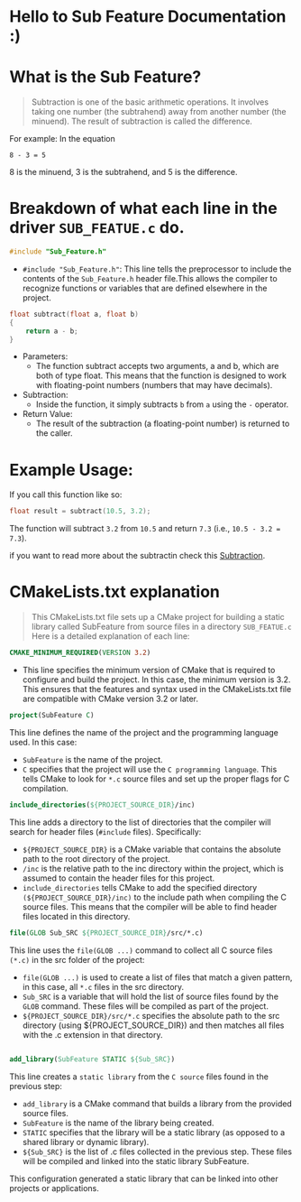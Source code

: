 # Hello to Sub Feature Documentation :)
# What is the Sub Feature?
>Subtraction is one of the basic arithmetic operations. It involves taking one number (the subtrahend) away from another number (the minuend). The result of subtraction is called the difference.

For example: In the equation
```
8 - 3 = 5
```
8 is the minuend, 3 is the subtrahend, and 5 is the difference.

# Breakdown of what each line in the driver `SUB_FEATUE.c` do.
```c
#include "Sub_Feature.h"

```
* `#include "Sub_Feature.h"`: This line tells the preprocessor to include the contents of the `Sub_Feature.h` header file.This allows the compiler to recognize functions or variables that are defined elsewhere in the project.

```c
float subtract(float a, float b)
{
    return a - b;
}
```
* Parameters:
	* The function subtract accepts two arguments, a and b, which are both of type float. This means that the function is designed to work with floating-point numbers (numbers that may have decimals).
* Subtraction:
	* Inside the function, it simply subtracts `b` from `a` using the `-` operator.
* Return Value:
	* The result of the subtraction (a floating-point number) is returned to the caller.
# Example Usage:
If you call this function like so:
```c
float result = subtract(10.5, 3.2);

```
The function will subtract `3.2` from `10.5` and return `7.3` (i.e., `10.5 - 3.2 = 7.3`).

if you want to read more about the subtractin check this [Subtraction](https://www.mathsisfun.com/numbers/subtraction.html).

# CMakeLists.txt explanation
>This CMakeLists.txt file sets up a CMake project for building a static library called SubFeature from source files in a directory `SUB_FEATUE.c`  Here is a detailed explanation of each line:
```cmake
CMAKE_MINIMUM_REQUIRED(VERSION 3.2)
```
* This line specifies the minimum version of CMake that is required to configure and build the project. In this case, the minimum version is 3.2. This ensures that the features and syntax used in the CMakeLists.txt file are compatible with CMake version 3.2 or later.
```cmake
project(SubFeature C)
```
This line defines the name of the project and the programming language used. In this case:
* `SubFeature` is the name of the project.
* `C` specifies that the project will use the `C programming language`. This tells CMake to look for `*.c` source files and set up the proper flags for C compilation.
```cmake
include_directories(${PROJECT_SOURCE_DIR}/inc)
```
This line adds a directory to the list of directories that the compiler will search for header files (`#include` files). Specifically:
* `${PROJECT_SOURCE_DIR}` is a CMake variable that contains the absolute path to the root directory of the project.
* `/inc` is the relative path to the inc directory within the project, which is assumed to contain the header files for this project.
* `include_directories` tells CMake to add the specified directory `(${PROJECT_SOURCE_DIR}/inc)` to the include path when compiling the C source files. This means that the compiler will be able to find header files located in this directory.
```cmake
file(GLOB Sub_SRC ${PROJECT_SOURCE_DIR}/src/*.c)
```
This line uses the `file(GLOB ...)` command to collect all C source files `(*.c)` in the src folder of the project:
* `file(GLOB ...)` is used to create a list of files that match a given pattern, in this case, all `*.c` files in the src directory.
* `Sub_SRC` is a variable that will hold the list of source files found by the `GLOB` command. These files will be compiled as part of the project.
* `${PROJECT_SOURCE_DIR}/src/*.c` specifies the absolute path to the src directory (using ${PROJECT_SOURCE_DIR}) and then matches all files with the .c extension in that directory.
```cmake

add_library(SubFeature STATIC ${Sub_SRC})
```
This line creates a `static library` from the `C source` files found in the previous step:
* `add_library` is a CMake command that builds a library from the provided source files.
* `SubFeature` is the name of the library being created.
* `STATIC` specifies that the library will be a static library (as opposed to a shared library or dynamic library).
* `${Sub_SRC}` is the list of .c files collected in the previous step. These files will be compiled and linked into the static library SubFeature.

This configuration generated a static library that can be linked into other projects or applications.
